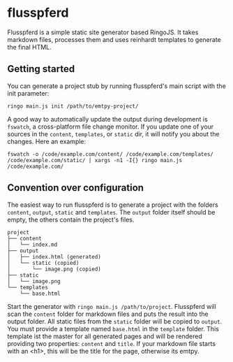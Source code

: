 # flusspferd

Flusspferd is a simple static site generator based RingoJS. It takes markdown files, processes them and uses
reinhardt templates to generate the final HTML.

## Getting started

You can generate a project stub by running flusspferd's
main script with the init parameter:

`ringo main.js init /path/to/emtpy-project/`

A good way to automatically update the output during development is `fswatch`, a cross-platform file change monitor. If you update one of your sources in the `content`, `templates`, or `static` dir, it will notify you about the changes. Here an example:

`fswatch -o /code/example.com/content/ /code/example.com/templates/ /code/example.com/static/ | xargs -n1 -I{} ringo main.js /code/example.com/`

## Convention over configuration

The easiest way to run flusspferd is to generate a project with the folders `content`, `output`, `static` and `templates`.
The `output` folder itself should be empty, the others contain the project's files.

    project
    ├── content
    │   └── index.md
    ├── output
    │   ├── index.html (generated)
    │   └── static (copied)
    │       └── image.png (copied)
    ├── static
    │   └── image.png
    └── templates
        └── base.html

Start the generator with `ringo main.js /path/to/project`.
Flusspferd will scan the `content` folder for markdown files and puts the result into the output folder.
All static files from the `static` folder will be copied to `output`.
You must provide a template named `base.html` in the `template` folder.
This template ist the master for all generated pages and will be rendered providing two properties: `content` and `title`.
If your markdown file starts with an &lt;h1&gt;, this will be the title for the page, otherwise its emtpy.
